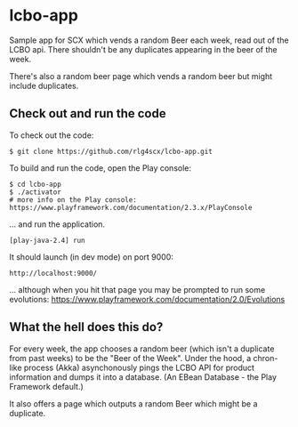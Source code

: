 # lcbo-app

Sample app for SCX which vends a random Beer each week, read out of the LCBO api. There shouldn't be any duplicates appearing in the beer of the week.

There's also a random beer page which vends a random beer but might include duplicates.

## Check out and run the code

To check out the code:

    $ git clone https://github.com/rlg4scx/lcbo-app.git

To build and run the code, open the Play console:

    $ cd lcbo-app
    $ ./activator
    # more info on the Play console: https://www.playframework.com/documentation/2.3.x/PlayConsole

... and run the application.

    [play-java-2.4] run
    
It should launch (in dev mode) on port 9000:

    http://localhost:9000/

... although when you hit that page you may be prompted to run some evolutions: https://www.playframework.com/documentation/2.0/Evolutions
    
## What the hell does this do?

For every week, the app chooses a random beer (which isn't a duplicate from past weeks) to be the "Beer of the Week". Under the hood, a chron-like process (Akka) asynchonously pings the LCBO API for product information and dumps it into a database. (An EBean Database - the Play Framework default.)

It also offers a page which outputs a random Beer which might be a duplicate.
